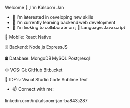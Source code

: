 Welcome 👋 ,I'm Kalsoom Jan

- 👀 I’m interested in developing new skills
- 🌱 I’m currently learning backend web development
- 💞️ I’m looking to collaborate on ;
📜  Language:  Javascript

📱  Mobile:  React Native

🗄  Backend:  Node.js ExpressJS 

🛢  Database:  MongoDB MySQL Postgresql

⚙️  VCS:   Git GitHub Bitbucket

🔧  IDE's:  Visual Studio Code Sublime Text


- 📫 Connect with me:
 
linkedin.com/in/kalsoom-jan-ba843a287
